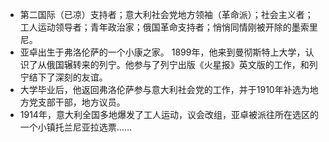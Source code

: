 - 第二国际（已凉）支持者；意大利社会党地方领袖（革命派）；社会主义者；工人运动领导者；青年政治家；俄国革命支持者；悄悄同情刚被开除的墨索里尼。
- 亚卓出生于弗洛伦萨的一个小康之家。
  1899年，他来到曼彻斯特上大学，认识了从俄国辗转来的列宁。他参与了列宁出版《火星报》英文版的工作，和列宁结下了深刻的友谊。
- 大学毕业后，他返回弗洛伦萨参与意大利社会党的工作，并于1910年补选为地方党支部干部，地方议员。
- 1914年，意大利全国多地爆发了工人运动，议会改组，亚卓被派往所在选区的一个小镇托兰尼亚拉选票……